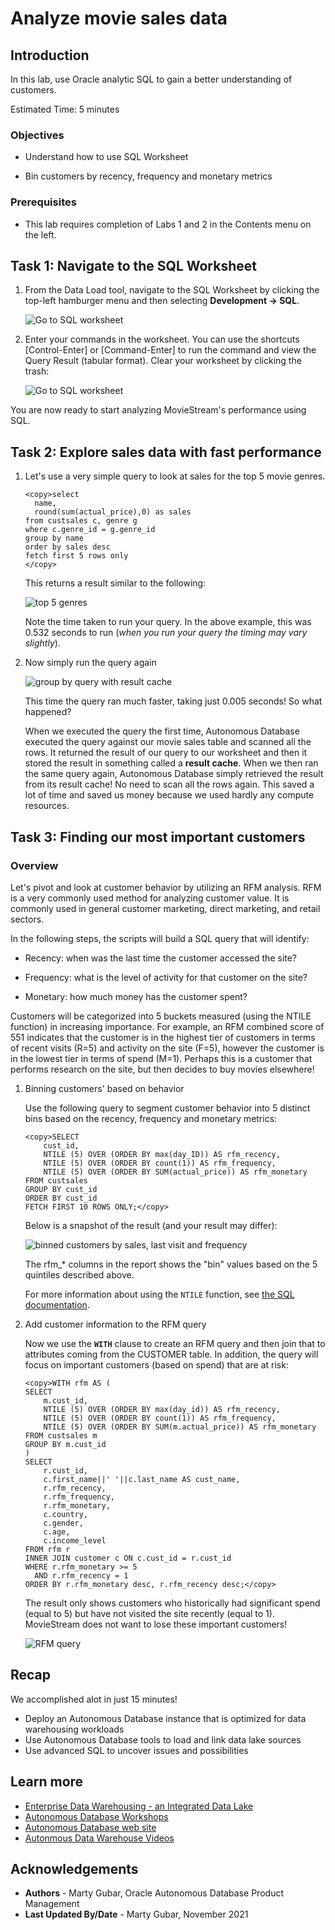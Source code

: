 # Analyze movie sales data

## Introduction
In this lab, use Oracle analytic SQL to gain a better understanding of customers.

Estimated Time: 5 minutes

### Objectives

- Understand how to use SQL Worksheet

- Bin customers by recency, frequency and monetary metrics


### Prerequisites
- This lab requires completion of Labs 1 and 2 in the Contents menu on the left.

## Task 1: Navigate to the SQL Worksheet
1. From the Data Load tool, navigate to the SQL Worksheet by clicking the top-left hamburger menu and then selecting **Development -> SQL**.

    ![Go to SQL worksheet](images/goto-sql.png " ")

2. Enter your commands in the worksheet. You can use the shortcuts [Control-Enter] or [Command-Enter] to run the command and view the Query Result (tabular format). Clear your worksheet by clicking the trash:

    ![Go to SQL worksheet](images/sql-worksheet.png " ")

You are now ready to start analyzing MovieStream's performance using SQL.


## Task 2: Explore sales data with fast performance

1. Let's use a very simple query to look at sales for the top 5 movie genres.

    ```
    <copy>select
      name,
      round(sum(actual_price),0) as sales
    from custsales c, genre g
    where c.genre_id = g.genre_id
    group by name
    order by sales desc
    fetch first 5 rows only
    </copy>
    ```
   
    This returns a result similar to the following:

    ![top 5 genres](images/t2-top5-genre.png " ")

    
    Note the time taken to run your query. In the above example, this was 0.532 seconds to run (*when you run your query the timing may vary slightly*).

2. Now simply run the query again

    ![group by query with result cache](images/t2-top5-genre-again.png " ")


    This time the query ran much faster, taking just 0.005 seconds! So what happened?

    When we executed the query the first time, Autonomous Database executed the query against our movie sales table and scanned all the rows. It returned the result of our query to our worksheet and then it stored the result in something called a **result cache**. When we then ran the same query again, Autonomous Database simply retrieved the result from its result cache! No need to scan all the rows again. This saved a lot of time and saved us money because we used hardly any compute resources.


## Task 3: Finding our most important customers

### Overview
Let's pivot and look at customer behavior by utilizing an RFM analysis. RFM is a very commonly used method for analyzing customer value. It is commonly used in general customer marketing, direct marketing, and retail sectors.

In the following steps, the scripts will build a SQL query that will identify:

- Recency: when was the last time the customer accessed the site?

- Frequency: what is the level of activity for that customer on the site?

- Monetary: how much money has the customer spent?

Customers will be categorized into 5 buckets measured (using the NTILE function) in increasing importance. For example, an RFM combined score of 551 indicates that the customer is in the highest tier of customers in terms of recent visits (R=5) and activity on the site (F=5), however the customer is in the lowest tier in terms of spend (M=1). Perhaps this is a customer that performs research on the site, but then decides to buy movies elsewhere!

1.  Binning customers' based on behavior

    Use the following query to segment customer behavior into 5 distinct bins based on the recency, frequency and monetary metrics:

    ```
    <copy>SELECT
        cust_id,        
        NTILE (5) OVER (ORDER BY max(day_ID)) AS rfm_recency,
        NTILE (5) OVER (ORDER BY count(1)) AS rfm_frequency,
        NTILE (5) OVER (ORDER BY SUM(actual_price)) AS rfm_monetary
    FROM custsales
    GROUP BY cust_id
    ORDER BY cust_id
    FETCH FIRST 10 ROWS ONLY;</copy>
    ```
    Below is a snapshot of the result (and your result may differ):

    ![binned customers by sales, last visit and frequency](images/t4-bin-rfm.png " ")
    
    
    The rfm\_* columns in the report shows the "bin" values based on the 5 quintiles described above.
    
    For more information about using the `NTILE` function, see [the SQL documentation](https://docs.oracle.com/en/database/oracle/oracle-database/19/sqlrf/NTILE.html#GUID-FAD7A986-AEBD-4A03-B0D2-F7F2148BA5E9).


2.  Add customer information to the  RFM query

    Now we use the **`WITH`** clause to create an RFM query and then join that to attributes coming from the CUSTOMER table. In addition, the query will focus on important customers (based on spend) that are at risk:

    ```
    <copy>WITH rfm AS (
    SELECT
        m.cust_id,
        NTILE (5) OVER (ORDER BY max(day_id)) AS rfm_recency,
        NTILE (5) OVER (ORDER BY count(1)) AS rfm_frequency,
        NTILE (5) OVER (ORDER BY SUM(m.actual_price)) AS rfm_monetary
    FROM custsales m
    GROUP BY m.cust_id
    )
    SELECT
        r.cust_id,
        c.first_name||' '||c.last_name AS cust_name,
        r.rfm_recency,
        r.rfm_frequency,
        r.rfm_monetary,
        c.country,
        c.gender,
        c.age,
        c.income_level
    FROM rfm r
    INNER JOIN customer c ON c.cust_id = r.cust_id
    WHERE r.rfm_monetary >= 5
      AND r.rfm_recency = 1
    ORDER BY r.rfm_monetary desc, r.rfm_recency desc;</copy>
    ```
    The result only shows customers who historically had significant spend (equal to 5) but have not visited the site recently (equal to 1).  MovieStream does not want to lose these important customers!

    ![RFM query](images/t4-rfm.png " ")


## Recap
We accomplished alot in just 15 minutes! 

* Deploy an Autonomous Database instance that is optimized for data warehousing workloads
* Use Autonomous Database tools to load and link data lake sources
* Use advanced SQL to uncover issues and possibilities


## Learn more

* [Enterprise Data Warehousing - an Integrated Data Lake](https://docs.oracle.com/en/solutions/oci-curated-analysis/index.html#GUID-7FF7A024-5EB0-414B-A1A5-4718929DC7F2)
* [Autonomous Database Workshops](https://apexapps.oracle.com/pls/apex/dbpm/r/livelabs/livelabs-workshop-cards?p100_product=82&me=65&clear=100)
* [Autonomous Database web site](https://www.oracle.com/autonomous-database/)
* [Autonmous Data Warehouse Videos](https://docs.oracle.com/en/cloud/paas/autonomous-data-warehouse-cloud/videos.html)

## **Acknowledgements**

- **Authors** - Marty Gubar, Oracle Autonomous Database Product Management
- **Last Updated By/Date** - Marty Gubar, November 2021
